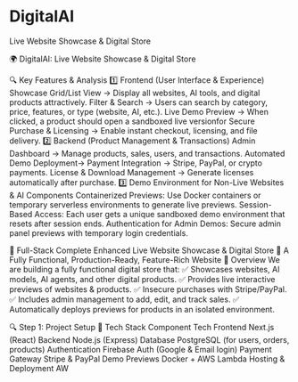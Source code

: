 # DigitalAI
Live Website Showcase &amp; Digital Store

🌍  DigitalAI: Live Website Showcase & Digital Store

🔍 Key Features & Analysis
1️⃣ Frontend (User Interface & Experience)
Showcase Grid/List View → Display all websites, AI tools, and digital products attractively.
Filter & Search → Users can search by category, price, features, or type (website, AI, etc.).
Live Demo Preview → When clicked, a product should open a sandboxed live versionfor
Secure Purchase & Licensing → Enable instant checkout, licensing, and file delivery.
2️⃣ Backend (Product Management & Transactions)
Admin Dashboard → Manage products, sales, users, and transactions.
Automated Demo Deployment→
Payment Integration → Stripe, PayPal, or crypto payments.
License & Download Management → Generate licenses automatically after purchase.
3️⃣ Demo Environment for Non-Live Websites & AI Components
Containerized Previews: Use Docker containers or temporary serverless environments to generate live previews.
Session-Based Access: Each user gets a unique sandboxed demo environment that resets after session ends.
Authentication for Admin Demos: Secure admin panel previews with temporary login credentials.


🚀 Full-Stack Complete Enhanced Live Website Showcase & Digital Store
🔹 A Fully Functional, Production-Ready, Feature-Rich Website
📌 Overview
We are building a fully functional digital store that:
✅ Showcases websites, AI models, AI agents, and other digital products.
✅ Provides live interactive previews of websites & products.
✅ Insecure purchases with Stripe/PayPal.
✅ Includes admin management to add, edit, and track sales.
✅ Automatically deploys previews for products in an isolated environment.

🔍 Step 1: Project Setup
🔹 Tech Stack
Component	Tech
Frontend	Next.js (React)
Backend	Node.js (Express)
Database	PostgreSQL (for users, orders, products)
Authentication	Firebase Auth (Google & Email login)
Payment Gateway	Stripe & PayPal
Demo Previews	Docker + AWS Lambda
Hosting & Deployment	AW